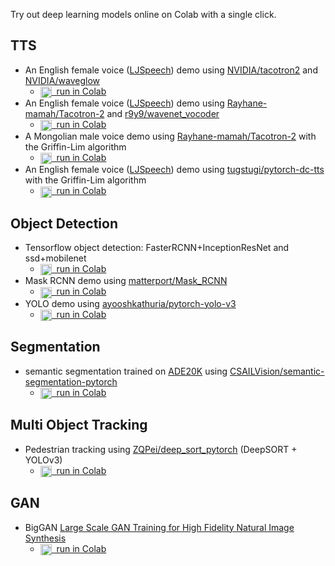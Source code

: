Try out deep learning models online on Colab with a single click.

## TTS
* An English female voice ([LJSpeech](https://keithito.com/LJ-Speech-Dataset/)) demo using [NVIDIA/tacotron2](https://github.com/NVIDIA/tacotron2) and [NVIDIA/waveglow](https://github.com/NVIDIA/waveglow)
  * <a href="https://colab.research.google.com/github/tugstugi/dl-colab-notebooks/blob/master/notebooks/NVidia_Tacotron2_Waveglow.ipynb"> <img src='https://www.tensorflow.org/images/colab_logo_32px.png' align="center" height="18px">&nbsp;&nbsp;run in Colab</a>
* An English female voice ([LJSpeech](https://keithito.com/LJ-Speech-Dataset/)) demo using [Rayhane-mamah/Tacotron-2](https://github.com/Rayhane-mamah/Tacotron-2) and [r9y9/wavenet_vocoder](https://github.com/r9y9/wavenet_vocoder)
  * <a href="https://colab.research.google.com/github/r9y9/Colaboratory/blob/master/Tacotron2_and_WaveNet_text_to_speech_demo.ipynb"> <img src='https://www.tensorflow.org/images/colab_logo_32px.png' align="center" height="18px">&nbsp;&nbsp;run in Colab</a>
* A Mongolian male voice demo using [Rayhane-mamah/Tacotron-2](https://github.com/Rayhane-mamah/Tacotron-2) with the Griffin-Lim algorithm
  * <a href="https://colab.research.google.com/github/tugstugi/mongolian-nlp/blob/master/misc/Tacotron_MongolianTTS.ipynb"> <img src='https://www.tensorflow.org/images/colab_logo_32px.png' align="center" height="18px">&nbsp;&nbsp;run in Colab</a>
* An English female voice ([LJSpeech](https://keithito.com/LJ-Speech-Dataset/)) demo using [tugstugi/pytorch-dc-tts](https://github.com/tugstugi/pytorch-dc-tts) with the Griffin-Lim algorithm
  * <a href="https://colab.research.google.com/github/tugstugi/pytorch-dc-tts/blob/master/notebooks/EnglishTTS.ipynb"> <img src='https://www.tensorflow.org/images/colab_logo_32px.png' align="center" height="18px">&nbsp;&nbsp;run in Colab</a>


## Object Detection
* Tensorflow object detection: FasterRCNN+InceptionResNet and ssd+mobilenet
  * <a href="https://colab.research.google.com/github/tensorflow/hub/blob/master/examples/dl-colab-notebooks/object_detection.ipynb"> <img src='https://www.tensorflow.org/images/colab_logo_32px.png' align="center" height="18px">&nbsp;&nbsp;run in Colab</a>
* Mask RCNN demo using [matterport/Mask_RCNN](https://github.com/matterport/Mask_RCNN)
  * <a href="https://colab.research.google.com/github/tugstugi/dl-colab-notebooks/blob/master/notebooks/Matterport_Mask_RCNN.ipynb"> <img src='https://www.tensorflow.org/images/colab_logo_32px.png' align="center" height="18px">&nbsp;&nbsp;run in Colab</a>
* YOLO demo using [ayooshkathuria/pytorch-yolo-v3](https://github.com/ayooshkathuria/pytorch-yolo-v3)
  * <a href="https://colab.research.google.com/github/tugstugi/dl-colab-notebooks/blob/master/notebooks/YOLOv3_PyTorch.ipynb"> <img src='https://www.tensorflow.org/images/colab_logo_32px.png' align="center" height="18px">&nbsp;&nbsp;run in Colab</a>


## Segmentation
* semantic segmentation trained on [ADE20K](http://groups.csail.mit.edu/vision/datasets/ADE20K/) using [CSAILVision/semantic-segmentation-pytorch](https://github.com/CSAILVision/semantic-segmentation-pytorch)
  * <a href="https://colab.research.google.com/github/tensorflow/hub/blob/master/examples/dl-colab-notebooks/CSAILVision_SemanticSegmentation.ipynb"> <img src='https://www.tensorflow.org/images/colab_logo_32px.png' align="center" height="18px">&nbsp;&nbsp;run in Colab</a>


## Multi Object Tracking
* Pedestrian tracking using [ZQPei/deep_sort_pytorch](https://github.com/ZQPei/deep_sort_pytorch) (DeepSORT + YOLOv3)
  * <a href="https://colab.research.google.com/github/tugstugi/dl-colab-notebooks/blob/master/notebooks/DeepSORT_YOLOv3.ipynb"> <img src='https://www.tensorflow.org/images/colab_logo_32px.png' align="center" height="18px">&nbsp;&nbsp;run in Colab</a>


## GAN
* BigGAN [Large Scale GAN Training for High Fidelity Natural Image Synthesis](https://arxiv.org/abs/1809.11096)
  * <a href="https://colab.research.google.com/github/tensorflow/hub/blob/master/examples/dl-colab-notebooks/biggan_generation_with_tf_hub.ipynb"> <img src='https://www.tensorflow.org/images/colab_logo_32px.png' align="center" height="18px">&nbsp;&nbsp;run in Colab</a>
